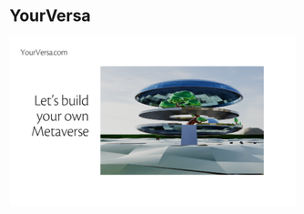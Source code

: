 # YourVersa

![alt text](https://github.com/wonglok/your-versa/blob/main/public/img/github.png?raw=true)
